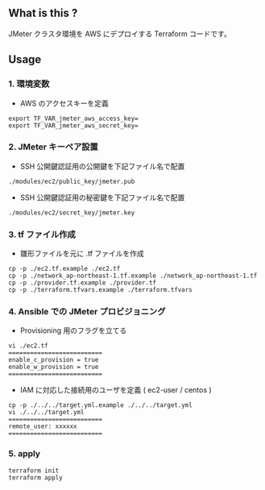 ## What is this ?

JMeter クラスタ環境を AWS にデプロイする Terraform コードです。  

## Usage
### 1. 環境変数

- AWS のアクセスキーを定義
```
export TF_VAR_jmeter_aws_access_key=
export TF_VAR_jmeter_aws_secret_key=
```

### 2. JMeter キーペア設置

- SSH 公開鍵認証用の公開鍵を下記ファイル名で配置
```
./modules/ec2/public_key/jmeter.pub
```
- SSH 公開鍵認証用の秘密鍵を下記ファイル名で配置
```
./modules/ec2/secret_key/jmeter.key
```

### 3. tf ファイル作成

- 雛形ファイルを元に .tf ファイルを作成
```
cp -p ./ec2.tf.example ./ec2.tf
cp -p ./network_ap-northeast-1.tf.example ./network_ap-northeast-1.tf
cp -p ./provider.tf.example ./provider.tf
cp -p ./terraform.tfvars.example ./terraform.tfvars
```

### 4. Ansible での JMeter プロビジョニング

- Provisioning 用のフラグを立てる
```
vi ./ec2.tf
==========================
enable_c_provision = true
enable_w_provision = true
==========================
```

- IAM に対応した接続用のユーザを定義 ( ec2-user / centos )
```
cp -p ./../../target.yml.example ./../../target.yml
vi ./../../target.yml
==========================
remote_user: xxxxxx
==========================
```

### 5. apply

```
terraform init
terraform apply
```